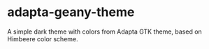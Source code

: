 # adapta-geany-theme
A simple dark theme with colors from Adapta GTK theme, based on Himbeere color scheme.
